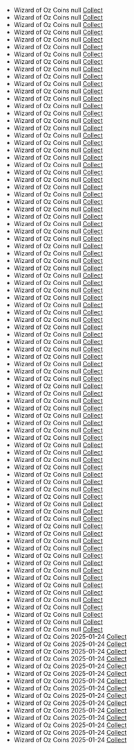 <ul class="list-group mt-3 mb-4">
  <li class="list-group-item d-flex justify-content-between align-items-center">
    <span>Wizard of Oz Coins null</span>
    <a href="https://zynga.social/2d7m" class="btn btn-primary btn-sm">Collect</a>
  </li>

  <li class="list-group-item d-flex justify-content-between align-items-center">
    <span>Wizard of Oz Coins null</span>
    <a href="https://zynga.social/xqoc" class="btn btn-primary btn-sm">Collect</a>
  </li>

  <li class="list-group-item d-flex justify-content-between align-items-center">
    <span>Wizard of Oz Coins null</span>
    <a href="https://zynga.social/ttnk" class="btn btn-primary btn-sm">Collect</a>
  </li>

  <li class="list-group-item d-flex justify-content-between align-items-center">
    <span>Wizard of Oz Coins null</span>
    <a href="https://zynga.social/31n4" class="btn btn-primary btn-sm">Collect</a>
  </li>

  <li class="list-group-item d-flex justify-content-between align-items-center">
    <span>Wizard of Oz Coins null</span>
    <a href="https://zynga.social/18a107" class="btn btn-primary btn-sm">Collect</a>
  </li>

  <li class="list-group-item d-flex justify-content-between align-items-center">
    <span>Wizard of Oz Coins null</span>
    <a href="https://zynga.social/cd05ac" class="btn btn-primary btn-sm">Collect</a>
  </li>

  <li class="list-group-item d-flex justify-content-between align-items-center">
    <span>Wizard of Oz Coins null</span>
    <a href="https://zynga.social/aa3k" class="btn btn-primary btn-sm">Collect</a>
  </li>

  <li class="list-group-item d-flex justify-content-between align-items-center">
    <span>Wizard of Oz Coins null</span>
    <a href="https://zynga.social/1i5h" class="btn btn-primary btn-sm">Collect</a>
  </li>

  <li class="list-group-item d-flex justify-content-between align-items-center">
    <span>Wizard of Oz Coins null</span>
    <a href="https://zynga.social/7fme" class="btn btn-primary btn-sm">Collect</a>
  </li>

  <li class="list-group-item d-flex justify-content-between align-items-center">
    <span>Wizard of Oz Coins null</span>
    <a href="https://zynga.social/9xsx" class="btn btn-primary btn-sm">Collect</a>
  </li>

  <li class="list-group-item d-flex justify-content-between align-items-center">
    <span>Wizard of Oz Coins null</span>
    <a href="https://zynga.social/2qtt" class="btn btn-primary btn-sm">Collect</a>
  </li>

  <li class="list-group-item d-flex justify-content-between align-items-center">
    <span>Wizard of Oz Coins null</span>
    <a href="https://zynga.social/8bjc" class="btn btn-primary btn-sm">Collect</a>
  </li>

  <li class="list-group-item d-flex justify-content-between align-items-center">
    <span>Wizard of Oz Coins null</span>
    <a href="https://zynga.social/b3rz" class="btn btn-primary btn-sm">Collect</a>
  </li>

  <li class="list-group-item d-flex justify-content-between align-items-center">
    <span>Wizard of Oz Coins null</span>
    <a href="https://zynga.social/c257fc" class="btn btn-primary btn-sm">Collect</a>
  </li>

  <li class="list-group-item d-flex justify-content-between align-items-center">
    <span>Wizard of Oz Coins null</span>
    <a href="https://zynga.social/02be11" class="btn btn-primary btn-sm">Collect</a>
  </li>

  <li class="list-group-item d-flex justify-content-between align-items-center">
    <span>Wizard of Oz Coins null</span>
    <a href="https://zynga.social/tllo" class="btn btn-primary btn-sm">Collect</a>
  </li>

  <li class="list-group-item d-flex justify-content-between align-items-center">
    <span>Wizard of Oz Coins null</span>
    <a href="https://zynga.social/11nb" class="btn btn-primary btn-sm">Collect</a>
  </li>

  <li class="list-group-item d-flex justify-content-between align-items-center">
    <span>Wizard of Oz Coins null</span>
    <a href="https://zynga.social/7059f9" class="btn btn-primary btn-sm">Collect</a>
  </li>

  <li class="list-group-item d-flex justify-content-between align-items-center">
    <span>Wizard of Oz Coins null</span>
    <a href="https://zynga.social/1oi3" class="btn btn-primary btn-sm">Collect</a>
  </li>

  <li class="list-group-item d-flex justify-content-between align-items-center">
    <span>Wizard of Oz Coins null</span>
    <a href="https://zynga.social/hrdt" class="btn btn-primary btn-sm">Collect</a>
  </li>

  <li class="list-group-item d-flex justify-content-between align-items-center">
    <span>Wizard of Oz Coins null</span>
    <a href="https://zynga.social/ggj7" class="btn btn-primary btn-sm">Collect</a>
  </li>

  <li class="list-group-item d-flex justify-content-between align-items-center">
    <span>Wizard of Oz Coins null</span>
    <a href="https://zynga.social/xtq6" class="btn btn-primary btn-sm">Collect</a>
  </li>

  <li class="list-group-item d-flex justify-content-between align-items-center">
    <span>Wizard of Oz Coins null</span>
    <a href="https://zynga.social/356c52" class="btn btn-primary btn-sm">Collect</a>
  </li>

  <li class="list-group-item d-flex justify-content-between align-items-center">
    <span>Wizard of Oz Coins null</span>
    <a href="https://zynga.social/f2ez" class="btn btn-primary btn-sm">Collect</a>
  </li>

  <li class="list-group-item d-flex justify-content-between align-items-center">
    <span>Wizard of Oz Coins null</span>
    <a href="https://zynga.social/ac789f" class="btn btn-primary btn-sm">Collect</a>
  </li>

  <li class="list-group-item d-flex justify-content-between align-items-center">
    <span>Wizard of Oz Coins null</span>
    <a href="https://zynga.social/no4d" class="btn btn-primary btn-sm">Collect</a>
  </li>

  <li class="list-group-item d-flex justify-content-between align-items-center">
    <span>Wizard of Oz Coins null</span>
    <a href="https://zynga.social/ar22" class="btn btn-primary btn-sm">Collect</a>
  </li>

  <li class="list-group-item d-flex justify-content-between align-items-center">
    <span>Wizard of Oz Coins null</span>
    <a href="https://zynga.social/rf4w" class="btn btn-primary btn-sm">Collect</a>
  </li>

  <li class="list-group-item d-flex justify-content-between align-items-center">
    <span>Wizard of Oz Coins null</span>
    <a href="https://zynga.social/l74v" class="btn btn-primary btn-sm">Collect</a>
  </li>

  <li class="list-group-item d-flex justify-content-between align-items-center">
    <span>Wizard of Oz Coins null</span>
    <a href="https://zynga.social/3cb343" class="btn btn-primary btn-sm">Collect</a>
  </li>

  <li class="list-group-item d-flex justify-content-between align-items-center">
    <span>Wizard of Oz Coins null</span>
    <a href="https://zynga.social/0666b7" class="btn btn-primary btn-sm">Collect</a>
  </li>

  <li class="list-group-item d-flex justify-content-between align-items-center">
    <span>Wizard of Oz Coins null</span>
    <a href="https://zynga.social/b1j0" class="btn btn-primary btn-sm">Collect</a>
  </li>

  <li class="list-group-item d-flex justify-content-between align-items-center">
    <span>Wizard of Oz Coins null</span>
    <a href="https://zynga.social/hco9" class="btn btn-primary btn-sm">Collect</a>
  </li>

  <li class="list-group-item d-flex justify-content-between align-items-center">
    <span>Wizard of Oz Coins null</span>
    <a href="https://zynga.social/9f628a" class="btn btn-primary btn-sm">Collect</a>
  </li>

  <li class="list-group-item d-flex justify-content-between align-items-center">
    <span>Wizard of Oz Coins null</span>
    <a href="https://zynga.social/g66l" class="btn btn-primary btn-sm">Collect</a>
  </li>

  <li class="list-group-item d-flex justify-content-between align-items-center">
    <span>Wizard of Oz Coins null</span>
    <a href="https://zynga.social/20aaf0" class="btn btn-primary btn-sm">Collect</a>
  </li>

  <li class="list-group-item d-flex justify-content-between align-items-center">
    <span>Wizard of Oz Coins null</span>
    <a href="https://zynga.social/2azp" class="btn btn-primary btn-sm">Collect</a>
  </li>

  <li class="list-group-item d-flex justify-content-between align-items-center">
    <span>Wizard of Oz Coins null</span>
    <a href="https://zynga.social/uvaf" class="btn btn-primary btn-sm">Collect</a>
  </li>

  <li class="list-group-item d-flex justify-content-between align-items-center">
    <span>Wizard of Oz Coins null</span>
    <a href="https://zynga.social/4kkq" class="btn btn-primary btn-sm">Collect</a>
  </li>

  <li class="list-group-item d-flex justify-content-between align-items-center">
    <span>Wizard of Oz Coins null</span>
    <a href="https://zynga.social/317d56" class="btn btn-primary btn-sm">Collect</a>
  </li>

  <li class="list-group-item d-flex justify-content-between align-items-center">
    <span>Wizard of Oz Coins null</span>
    <a href="https://zynga.social/fm2v" class="btn btn-primary btn-sm">Collect</a>
  </li>

  <li class="list-group-item d-flex justify-content-between align-items-center">
    <span>Wizard of Oz Coins null</span>
    <a href="https://zynga.social/uqu9" class="btn btn-primary btn-sm">Collect</a>
  </li>

  <li class="list-group-item d-flex justify-content-between align-items-center">
    <span>Wizard of Oz Coins null</span>
    <a href="https://zynga.social/j7nl" class="btn btn-primary btn-sm">Collect</a>
  </li>

  <li class="list-group-item d-flex justify-content-between align-items-center">
    <span>Wizard of Oz Coins null</span>
    <a href="https://zynga.social/0ev1" class="btn btn-primary btn-sm">Collect</a>
  </li>

  <li class="list-group-item d-flex justify-content-between align-items-center">
    <span>Wizard of Oz Coins null</span>
    <a href="https://zynga.social/olik" class="btn btn-primary btn-sm">Collect</a>
  </li>

  <li class="list-group-item d-flex justify-content-between align-items-center">
    <span>Wizard of Oz Coins null</span>
    <a href="https://zynga.social/s8hh" class="btn btn-primary btn-sm">Collect</a>
  </li>

  <li class="list-group-item d-flex justify-content-between align-items-center">
    <span>Wizard of Oz Coins null</span>
    <a href="https://zynga.social/fd762a" class="btn btn-primary btn-sm">Collect</a>
  </li>

  <li class="list-group-item d-flex justify-content-between align-items-center">
    <span>Wizard of Oz Coins null</span>
    <a href="https://zynga.social/c3b7fc" class="btn btn-primary btn-sm">Collect</a>
  </li>

  <li class="list-group-item d-flex justify-content-between align-items-center">
    <span>Wizard of Oz Coins null</span>
    <a href="https://zynga.social/035c5e" class="btn btn-primary btn-sm">Collect</a>
  </li>

  <li class="list-group-item d-flex justify-content-between align-items-center">
    <span>Wizard of Oz Coins null</span>
    <a href="https://zynga.social/9bfac1" class="btn btn-primary btn-sm">Collect</a>
  </li>

  <li class="list-group-item d-flex justify-content-between align-items-center">
    <span>Wizard of Oz Coins null</span>
    <a href="https://zynga.social/je26" class="btn btn-primary btn-sm">Collect</a>
  </li>

  <li class="list-group-item d-flex justify-content-between align-items-center">
    <span>Wizard of Oz Coins null</span>
    <a href="https://zynga.social/3b496a" class="btn btn-primary btn-sm">Collect</a>
  </li>

  <li class="list-group-item d-flex justify-content-between align-items-center">
    <span>Wizard of Oz Coins null</span>
    <a href="https://zynga.social/b173d3" class="btn btn-primary btn-sm">Collect</a>
  </li>

  <li class="list-group-item d-flex justify-content-between align-items-center">
    <span>Wizard of Oz Coins null</span>
    <a href="https://zynga.social/3eefde" class="btn btn-primary btn-sm">Collect</a>
  </li>

  <li class="list-group-item d-flex justify-content-between align-items-center">
    <span>Wizard of Oz Coins null</span>
    <a href="https://zynga.social/n6ck" class="btn btn-primary btn-sm">Collect</a>
  </li>

  <li class="list-group-item d-flex justify-content-between align-items-center">
    <span>Wizard of Oz Coins null</span>
    <a href="https://zynga.social/wq9t" class="btn btn-primary btn-sm">Collect</a>
  </li>

  <li class="list-group-item d-flex justify-content-between align-items-center">
    <span>Wizard of Oz Coins null</span>
    <a href="https://zynga.social/xfl5" class="btn btn-primary btn-sm">Collect</a>
  </li>

  <li class="list-group-item d-flex justify-content-between align-items-center">
    <span>Wizard of Oz Coins null</span>
    <a href="https://zynga.social/ufbv" class="btn btn-primary btn-sm">Collect</a>
  </li>

  <li class="list-group-item d-flex justify-content-between align-items-center">
    <span>Wizard of Oz Coins null</span>
    <a href="https://zynga.social/oc62" class="btn btn-primary btn-sm">Collect</a>
  </li>

  <li class="list-group-item d-flex justify-content-between align-items-center">
    <span>Wizard of Oz Coins null</span>
    <a href="https://zynga.social/481437" class="btn btn-primary btn-sm">Collect</a>
  </li>

  <li class="list-group-item d-flex justify-content-between align-items-center">
    <span>Wizard of Oz Coins null</span>
    <a href="https://zynga.social/mpc4" class="btn btn-primary btn-sm">Collect</a>
  </li>

  <li class="list-group-item d-flex justify-content-between align-items-center">
    <span>Wizard of Oz Coins null</span>
    <a href="https://zynga.social/b45w" class="btn btn-primary btn-sm">Collect</a>
  </li>

  <li class="list-group-item d-flex justify-content-between align-items-center">
    <span>Wizard of Oz Coins null</span>
    <a href="https://zynga.social/nxnx" class="btn btn-primary btn-sm">Collect</a>
  </li>

  <li class="list-group-item d-flex justify-content-between align-items-center">
    <span>Wizard of Oz Coins null</span>
    <a href="https://zynga.social/nwiw" class="btn btn-primary btn-sm">Collect</a>
  </li>

  <li class="list-group-item d-flex justify-content-between align-items-center">
    <span>Wizard of Oz Coins null</span>
    <a href="https://zynga.social/t2vm" class="btn btn-primary btn-sm">Collect</a>
  </li>

  <li class="list-group-item d-flex justify-content-between align-items-center">
    <span>Wizard of Oz Coins null</span>
    <a href="https://zynga.social/c0i3" class="btn btn-primary btn-sm">Collect</a>
  </li>

  <li class="list-group-item d-flex justify-content-between align-items-center">
    <span>Wizard of Oz Coins null</span>
    <a href="https://zynga.social/pzee" class="btn btn-primary btn-sm">Collect</a>
  </li>

  <li class="list-group-item d-flex justify-content-between align-items-center">
    <span>Wizard of Oz Coins null</span>
    <a href="https://zynga.social/xi9u" class="btn btn-primary btn-sm">Collect</a>
  </li>

  <li class="list-group-item d-flex justify-content-between align-items-center">
    <span>Wizard of Oz Coins null</span>
    <a href="https://zynga.social/590a40" class="btn btn-primary btn-sm">Collect</a>
  </li>

  <li class="list-group-item d-flex justify-content-between align-items-center">
    <span>Wizard of Oz Coins null</span>
    <a href="https://zynga.social/2qs2" class="btn btn-primary btn-sm">Collect</a>
  </li>

  <li class="list-group-item d-flex justify-content-between align-items-center">
    <span>Wizard of Oz Coins null</span>
    <a href="https://zynga.social/592539" class="btn btn-primary btn-sm">Collect</a>
  </li>

  <li class="list-group-item d-flex justify-content-between align-items-center">
    <span>Wizard of Oz Coins null</span>
    <a href="https://zynga.social/kkwj" class="btn btn-primary btn-sm">Collect</a>
  </li>

  <li class="list-group-item d-flex justify-content-between align-items-center">
    <span>Wizard of Oz Coins null</span>
    <a href="https://zynga.social/2hgf" class="btn btn-primary btn-sm">Collect</a>
  </li>

  <li class="list-group-item d-flex justify-content-between align-items-center">
    <span>Wizard of Oz Coins null</span>
    <a href="https://zynga.social/yk30" class="btn btn-primary btn-sm">Collect</a>
  </li>

  <li class="list-group-item d-flex justify-content-between align-items-center">
    <span>Wizard of Oz Coins null</span>
    <a href="https://zynga.social/ilk9" class="btn btn-primary btn-sm">Collect</a>
  </li>

  <li class="list-group-item d-flex justify-content-between align-items-center">
    <span>Wizard of Oz Coins null</span>
    <a href="https://zynga.social/kqdl" class="btn btn-primary btn-sm">Collect</a>
  </li>

  <li class="list-group-item d-flex justify-content-between align-items-center">
    <span>Wizard of Oz Coins null</span>
    <a href="https://zynga.social/dbst" class="btn btn-primary btn-sm">Collect</a>
  </li>

  <li class="list-group-item d-flex justify-content-between align-items-center">
    <span>Wizard of Oz Coins null</span>
    <a href="https://zynga.social/0yzd" class="btn btn-primary btn-sm">Collect</a>
  </li>

  <li class="list-group-item d-flex justify-content-between align-items-center">
    <span>Wizard of Oz Coins null</span>
    <a href="https://zynga.social/mjd2" class="btn btn-primary btn-sm">Collect</a>
  </li>

  <li class="list-group-item d-flex justify-content-between align-items-center">
    <span>Wizard of Oz Coins null</span>
    <a href="https://zynga.social/0bjv" class="btn btn-primary btn-sm">Collect</a>
  </li>

  <li class="list-group-item d-flex justify-content-between align-items-center">
    <span>Wizard of Oz Coins null</span>
    <a href="https://zynga.social/79d5" class="btn btn-primary btn-sm">Collect</a>
  </li>

  <li class="list-group-item d-flex justify-content-between align-items-center">
    <span>Wizard of Oz Coins null</span>
    <a href="https://zynga.social/qp2h" class="btn btn-primary btn-sm">Collect</a>
  </li>

  <li class="list-group-item d-flex justify-content-between align-items-center">
    <span>Wizard of Oz Coins null</span>
    <a href="https://zynga.social/kyy8" class="btn btn-primary btn-sm">Collect</a>
  </li>

  <li class="list-group-item d-flex justify-content-between align-items-center">
    <span>Wizard of Oz Coins null</span>
    <a href="https://zynga.social/bb030d" class="btn btn-primary btn-sm">Collect</a>
  </li>

  <li class="list-group-item d-flex justify-content-between align-items-center">
    <span>Wizard of Oz Coins null</span>
    <a href="https://zynga.social/b5eaac" class="btn btn-primary btn-sm">Collect</a>
  </li>

  <li class="list-group-item d-flex justify-content-between align-items-center">
    <span>Wizard of Oz Coins 2025-01-24</span>
    <a href="https://zynga.social/sxg0" class="btn btn-primary btn-sm">Collect</a>
  </li>

  <li class="list-group-item d-flex justify-content-between align-items-center">
    <span>Wizard of Oz Coins 2025-01-24</span>
    <a href="https://zynga.social/4rgv" class="btn btn-primary btn-sm">Collect</a>
  </li>

  <li class="list-group-item d-flex justify-content-between align-items-center">
    <span>Wizard of Oz Coins 2025-01-24</span>
    <a href="https://zynga.social/7n02" class="btn btn-primary btn-sm">Collect</a>
  </li>

  <li class="list-group-item d-flex justify-content-between align-items-center">
    <span>Wizard of Oz Coins 2025-01-24</span>
    <a href="https://zynga.social/0e281e" class="btn btn-primary btn-sm">Collect</a>
  </li>

  <li class="list-group-item d-flex justify-content-between align-items-center">
    <span>Wizard of Oz Coins 2025-01-24</span>
    <a href="https://zynga.social/yc5l" class="btn btn-primary btn-sm">Collect</a>
  </li>

  <li class="list-group-item d-flex justify-content-between align-items-center">
    <span>Wizard of Oz Coins 2025-01-24</span>
    <a href="https://zynga.social/pwlz" class="btn btn-primary btn-sm">Collect</a>
  </li>

  <li class="list-group-item d-flex justify-content-between align-items-center">
    <span>Wizard of Oz Coins 2025-01-24</span>
    <a href="https://zynga.social/1s9q" class="btn btn-primary btn-sm">Collect</a>
  </li>

  <li class="list-group-item d-flex justify-content-between align-items-center">
    <span>Wizard of Oz Coins 2025-01-24</span>
    <a href="https://zynga.social/22ee2d" class="btn btn-primary btn-sm">Collect</a>
  </li>

  <li class="list-group-item d-flex justify-content-between align-items-center">
    <span>Wizard of Oz Coins 2025-01-24</span>
    <a href="https://zynga.social/ee0fc3" class="btn btn-primary btn-sm">Collect</a>
  </li>

  <li class="list-group-item d-flex justify-content-between align-items-center">
    <span>Wizard of Oz Coins 2025-01-24</span>
    <a href="https://zynga.social/82a4b0" class="btn btn-primary btn-sm">Collect</a>
  </li>

  <li class="list-group-item d-flex justify-content-between align-items-center">
    <span>Wizard of Oz Coins 2025-01-24</span>
    <a href="https://zynga.social/zd5q" class="btn btn-primary btn-sm">Collect</a>
  </li>

  <li class="list-group-item d-flex justify-content-between align-items-center">
    <span>Wizard of Oz Coins 2025-01-24</span>
    <a href="https://zynga.social/622984" class="btn btn-primary btn-sm">Collect</a>
  </li>

  <li class="list-group-item d-flex justify-content-between align-items-center">
    <span>Wizard of Oz Coins 2025-01-24</span>
    <a href="https://zynga.social/f9r0" class="btn btn-primary btn-sm">Collect</a>
  </li>

  <li class="list-group-item d-flex justify-content-between align-items-center">
    <span>Wizard of Oz Coins 2025-01-24</span>
    <a href="https://zynga.social/6e886a" class="btn btn-primary btn-sm">Collect</a>
  </li>

  <li class="list-group-item d-flex justify-content-between align-items-center">
    <span>Wizard of Oz Coins 2025-01-24</span>
    <a href="https://zynga.social/86fe47" class="btn btn-primary btn-sm">Collect</a>
  </li>

</ul>
